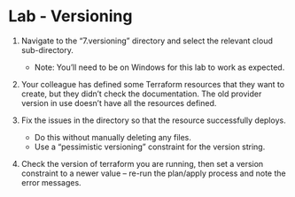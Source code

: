 # Lab - Versioning

1. Navigate to the “7.versioning” directory and select the relevant cloud sub-directory.
    * Note: You’ll need to be on Windows for this lab to work as expected.

2. Your colleague has defined some Terraform resources that they want to create, but they didn’t check the documentation. The old provider version in use doesn’t have all the resources defined.

3. Fix the issues in the directory so that the resource successfully deploys. 
    * Do this without manually deleting any files.
    * Use a “pessimistic versioning” constraint for the version string.

4. Check the version of terraform you are running, then set a version constraint to a newer value – re-run the plan/apply process and note the error messages.



